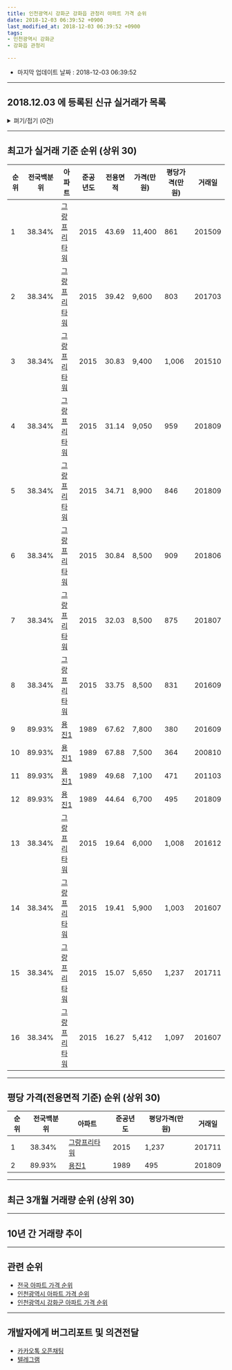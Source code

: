 ```yaml
---
title: 인천광역시 강화군 강화읍 관청리 아파트 가격 순위
date: 2018-12-03 06:39:52 +0900
last_modified_at: 2018-12-03 06:39:52 +0900
tags:
- 인천광역시 강화군
- 강화읍 관청리

---
```


* 마지막 업데이트 날짜 : 2018-12-03 06:39:52

---

## 2018.12.03 에 등록된 신규 실거래가 목록

<details>
<summary>펴기/접기 (0건)</summary>
<div markdown="1">

|아파트|전국백분위|준공년도|전용면적|가격(만원)|평당가격(만원)|거래일|
|---|---|---|---|---|---|---|
|없음|||||||


</div>
</details>

---

## 최고가 실거래 기준 순위 (상위 30)


|순위|전국백분위|아파트|준공년도|전용면적|가격(만원)|평당가격(만원)|거래일|
|---|---|---|---|---|---|---|---|
|1|38.34%|[그랑프리타워](https://search.naver.com/search.naver?query=%EC%9D%B8%EC%B2%9C%EA%B4%91%EC%97%AD%EC%8B%9C+%EA%B0%95%ED%99%94%EA%B5%B0+%EA%B0%95%ED%99%94%EC%9D%8D+%EA%B4%80%EC%B2%AD%EB%A6%AC+%EA%B7%B8%EB%9E%91%ED%94%84%EB%A6%AC%ED%83%80%EC%9B%8C)|2015|43.69|11,400|861|201509|
|2|38.34%|[그랑프리타워](https://search.naver.com/search.naver?query=%EC%9D%B8%EC%B2%9C%EA%B4%91%EC%97%AD%EC%8B%9C+%EA%B0%95%ED%99%94%EA%B5%B0+%EA%B0%95%ED%99%94%EC%9D%8D+%EA%B4%80%EC%B2%AD%EB%A6%AC+%EA%B7%B8%EB%9E%91%ED%94%84%EB%A6%AC%ED%83%80%EC%9B%8C)|2015|39.42|9,600|803|201703|
|3|38.34%|[그랑프리타워](https://search.naver.com/search.naver?query=%EC%9D%B8%EC%B2%9C%EA%B4%91%EC%97%AD%EC%8B%9C+%EA%B0%95%ED%99%94%EA%B5%B0+%EA%B0%95%ED%99%94%EC%9D%8D+%EA%B4%80%EC%B2%AD%EB%A6%AC+%EA%B7%B8%EB%9E%91%ED%94%84%EB%A6%AC%ED%83%80%EC%9B%8C)|2015|30.83|9,400|1,006|201510|
|4|38.34%|[그랑프리타워](https://search.naver.com/search.naver?query=%EC%9D%B8%EC%B2%9C%EA%B4%91%EC%97%AD%EC%8B%9C+%EA%B0%95%ED%99%94%EA%B5%B0+%EA%B0%95%ED%99%94%EC%9D%8D+%EA%B4%80%EC%B2%AD%EB%A6%AC+%EA%B7%B8%EB%9E%91%ED%94%84%EB%A6%AC%ED%83%80%EC%9B%8C)|2015|31.14|9,050|959|201809|
|5|38.34%|[그랑프리타워](https://search.naver.com/search.naver?query=%EC%9D%B8%EC%B2%9C%EA%B4%91%EC%97%AD%EC%8B%9C+%EA%B0%95%ED%99%94%EA%B5%B0+%EA%B0%95%ED%99%94%EC%9D%8D+%EA%B4%80%EC%B2%AD%EB%A6%AC+%EA%B7%B8%EB%9E%91%ED%94%84%EB%A6%AC%ED%83%80%EC%9B%8C)|2015|34.71|8,900|846|201809|
|6|38.34%|[그랑프리타워](https://search.naver.com/search.naver?query=%EC%9D%B8%EC%B2%9C%EA%B4%91%EC%97%AD%EC%8B%9C+%EA%B0%95%ED%99%94%EA%B5%B0+%EA%B0%95%ED%99%94%EC%9D%8D+%EA%B4%80%EC%B2%AD%EB%A6%AC+%EA%B7%B8%EB%9E%91%ED%94%84%EB%A6%AC%ED%83%80%EC%9B%8C)|2015|30.84|8,500|909|201806|
|7|38.34%|[그랑프리타워](https://search.naver.com/search.naver?query=%EC%9D%B8%EC%B2%9C%EA%B4%91%EC%97%AD%EC%8B%9C+%EA%B0%95%ED%99%94%EA%B5%B0+%EA%B0%95%ED%99%94%EC%9D%8D+%EA%B4%80%EC%B2%AD%EB%A6%AC+%EA%B7%B8%EB%9E%91%ED%94%84%EB%A6%AC%ED%83%80%EC%9B%8C)|2015|32.03|8,500|875|201807|
|8|38.34%|[그랑프리타워](https://search.naver.com/search.naver?query=%EC%9D%B8%EC%B2%9C%EA%B4%91%EC%97%AD%EC%8B%9C+%EA%B0%95%ED%99%94%EA%B5%B0+%EA%B0%95%ED%99%94%EC%9D%8D+%EA%B4%80%EC%B2%AD%EB%A6%AC+%EA%B7%B8%EB%9E%91%ED%94%84%EB%A6%AC%ED%83%80%EC%9B%8C)|2015|33.75|8,500|831|201609|
|9|89.93%|[용진1](https://search.naver.com/search.naver?query=%EC%9D%B8%EC%B2%9C%EA%B4%91%EC%97%AD%EC%8B%9C+%EA%B0%95%ED%99%94%EA%B5%B0+%EA%B0%95%ED%99%94%EC%9D%8D+%EA%B4%80%EC%B2%AD%EB%A6%AC+%EC%9A%A9%EC%A7%841)|1989|67.62|7,800|380|201609|
|10|89.93%|[용진1](https://search.naver.com/search.naver?query=%EC%9D%B8%EC%B2%9C%EA%B4%91%EC%97%AD%EC%8B%9C+%EA%B0%95%ED%99%94%EA%B5%B0+%EA%B0%95%ED%99%94%EC%9D%8D+%EA%B4%80%EC%B2%AD%EB%A6%AC+%EC%9A%A9%EC%A7%841)|1989|67.88|7,500|364|200810|
|11|89.93%|[용진1](https://search.naver.com/search.naver?query=%EC%9D%B8%EC%B2%9C%EA%B4%91%EC%97%AD%EC%8B%9C+%EA%B0%95%ED%99%94%EA%B5%B0+%EA%B0%95%ED%99%94%EC%9D%8D+%EA%B4%80%EC%B2%AD%EB%A6%AC+%EC%9A%A9%EC%A7%841)|1989|49.68|7,100|471|201103|
|12|89.93%|[용진1](https://search.naver.com/search.naver?query=%EC%9D%B8%EC%B2%9C%EA%B4%91%EC%97%AD%EC%8B%9C+%EA%B0%95%ED%99%94%EA%B5%B0+%EA%B0%95%ED%99%94%EC%9D%8D+%EA%B4%80%EC%B2%AD%EB%A6%AC+%EC%9A%A9%EC%A7%841)|1989|44.64|6,700|495|201809|
|13|38.34%|[그랑프리타워](https://search.naver.com/search.naver?query=%EC%9D%B8%EC%B2%9C%EA%B4%91%EC%97%AD%EC%8B%9C+%EA%B0%95%ED%99%94%EA%B5%B0+%EA%B0%95%ED%99%94%EC%9D%8D+%EA%B4%80%EC%B2%AD%EB%A6%AC+%EA%B7%B8%EB%9E%91%ED%94%84%EB%A6%AC%ED%83%80%EC%9B%8C)|2015|19.64|6,000|1,008|201612|
|14|38.34%|[그랑프리타워](https://search.naver.com/search.naver?query=%EC%9D%B8%EC%B2%9C%EA%B4%91%EC%97%AD%EC%8B%9C+%EA%B0%95%ED%99%94%EA%B5%B0+%EA%B0%95%ED%99%94%EC%9D%8D+%EA%B4%80%EC%B2%AD%EB%A6%AC+%EA%B7%B8%EB%9E%91%ED%94%84%EB%A6%AC%ED%83%80%EC%9B%8C)|2015|19.41|5,900|1,003|201607|
|15|38.34%|[그랑프리타워](https://search.naver.com/search.naver?query=%EC%9D%B8%EC%B2%9C%EA%B4%91%EC%97%AD%EC%8B%9C+%EA%B0%95%ED%99%94%EA%B5%B0+%EA%B0%95%ED%99%94%EC%9D%8D+%EA%B4%80%EC%B2%AD%EB%A6%AC+%EA%B7%B8%EB%9E%91%ED%94%84%EB%A6%AC%ED%83%80%EC%9B%8C)|2015|15.07|5,650|1,237|201711|
|16|38.34%|[그랑프리타워](https://search.naver.com/search.naver?query=%EC%9D%B8%EC%B2%9C%EA%B4%91%EC%97%AD%EC%8B%9C+%EA%B0%95%ED%99%94%EA%B5%B0+%EA%B0%95%ED%99%94%EC%9D%8D+%EA%B4%80%EC%B2%AD%EB%A6%AC+%EA%B7%B8%EB%9E%91%ED%94%84%EB%A6%AC%ED%83%80%EC%9B%8C)|2015|16.27|5,412|1,097|201607|


---

## 평당 가격(전용면적 기준) 순위 (상위 30)


|순위|전국백분위|아파트|준공년도|평당가격(만원)|거래일|
|---|---|---|---|---|---|
|1|38.34%|[그랑프리타워](https://search.naver.com/search.naver?query=%EC%9D%B8%EC%B2%9C%EA%B4%91%EC%97%AD%EC%8B%9C+%EA%B0%95%ED%99%94%EA%B5%B0+%EA%B0%95%ED%99%94%EC%9D%8D+%EA%B4%80%EC%B2%AD%EB%A6%AC+%EA%B7%B8%EB%9E%91%ED%94%84%EB%A6%AC%ED%83%80%EC%9B%8C)|2015|1,237|201711|
|2|89.93%|[용진1](https://search.naver.com/search.naver?query=%EC%9D%B8%EC%B2%9C%EA%B4%91%EC%97%AD%EC%8B%9C+%EA%B0%95%ED%99%94%EA%B5%B0+%EA%B0%95%ED%99%94%EC%9D%8D+%EA%B4%80%EC%B2%AD%EB%A6%AC+%EC%9A%A9%EC%A7%841)|1989|495|201809|


---

## 최근 3개월 거래량 순위 (상위 30)


<div style="width:100%;">
    <canvas id="deal_count_ranking" height="250"></canvas>
</div>


<script>
new Chart(document.getElementById("deal_count_ranking"), {
    type: 'horizontalBar',
    data: {
        labels: ['그랑프리타워'],
        datasets: [{
            label: '실거래 수',
            data: [1],
            borderColor: "rgba(255, 0, 128, 1)",
            backgroundColor: "rgba(255, 0, 128, 0.5)",
            fill: false,
        }]
    },
    options: {
        responsive: true,
        title: {
            display: true,
            text: '최근 3개월 거래량 순위'
        },
        tooltips: {
            mode: 'index',
            intersect: false,
            callbacks: {
                title: function(tooltipItems, data) {
                    return "실거래 수:";
                },
                label: function(tooltipItem, data) {
                    return data.labels[tooltipItem.index] + ": " + tooltipItem.xLabel;
                }
            }
        },
        hover: {
            mode: 'nearest',
            intersect: true
        },
        scales: {
            xAxes: [{
                display: true,
                scaleLabel: {
                    display: true,
                    labelString: '실거래 수'
                },
                ticks: {
                    suggestedMin: 0,
                }
            }],
            yAxes: [{
                display: true,
                ticks: {
                    autoSkip: false,
                    callback: function(value, index, values) {
                        if (value.length > 15)
                            return value.substr(0, 13) + "...";
                        else
                            return value;
                    }
                },
                scaleLabel: {
                    display: false,
                }
            }]
        }
    }
});

</script>


---

## 10년 간 거래량 추이


<div style="width:100%;">
    <canvas id="deal_progress" height="250"></canvas>
</div>

<script>
new Chart(document.getElementById("deal_progress"), {
    type: 'line',
    data: {
        labels: ['200812','200901','200902','200903','200904','200905','200906','200907','200908','200909','200910','200911','200912','201001','201002','201003','201004','201005','201006','201007','201008','201009','201010','201011','201012','201101','201102','201103','201104','201105','201106','201107','201108','201109','201110','201111','201112','201201','201202','201203','201204','201205','201206','201207','201208','201209','201210','201211','201212','201301','201302','201303','201304','201305','201306','201307','201308','201309','201310','201311','201312','201401','201402','201403','201404','201405','201406','201407','201408','201409','201410','201411','201412','201501','201502','201503','201504','201505','201506','201507','201508','201509','201510','201511','201512','201601','201602','201603','201604','201605','201606','201607','201608','201609','201610','201611','201612','201701','201702','201703','201704','201705','201706','201707','201708','201709','201710','201711','201712','201801','201802','201803','201804','201805','201806','201807','201808','201809','201810','201811','201812'],
        datasets: [{
            label: '실거래 수',
            pointRadius: 1,
            data: [0, 0, 0, 1, 1, 0, 1, 1, 0, 0, 0, 1, 0, 0, 0, 0, 0, 0, 0, 0, 0, 0, 1, 1, 0, 0, 1, 1, 0, 0, 0, 0, 0, 0, 0, 1, 0, 0, 0, 0, 0, 0, 0, 0, 0, 0, 0, 0, 0, 1, 0, 0, 1, 0, 0, 0, 0, 0, 0, 0, 0, 0, 0, 0, 0, 0, 0, 0, 0, 0, 1, 0, 1, 0, 0, 0, 0, 1, 1, 0, 1, 2, 1, 0, 0, 0, 1, 0, 11, 25, 7, 8, 2, 3, 2, 2, 4, 5, 3, 3, 0, 0, 2, 1, 1, 0, 0, 1, 1, 1, 0, 3, 0, 1, 1, 3, 1, 4, 0, 1, 0],
            borderColor: "rgba(255, 201, 14, 1)",
            backgroundColor: "rgba(255, 201, 14, 0.5)",
            fill: true,
        }]
    },
    options: {
        responsive: true,
        title: {
            display: true,
            text: '10년간 거래량 추이'
        },
        tooltips: {
            mode: 'index',
            intersect: false,
        },
        hover: {
            mode: 'nearest',
            intersect: true
        },
        scales: {
            xAxes: [{
                display: true,
                scaleLabel: {
                    display: true,
                    labelString: '년/월'
                }
            }],
            yAxes: [{
                display: true,
                ticks: {
                    suggestedMin: 0,
                },
                scaleLabel: {
                    display: true,
                    labelString: '실거래 수'
                }
            }]
        }
    }
});

</script>


---

## 관련 순위

- [전국 아파트 가격 순위](https://inasie.github.io/apt-ranking/전국)
- [인천광역시 아파트 가격 순위](https://inasie.github.io/apt-ranking/인천광역시)
- [인천광역시 강화군 아파트 가격 순위](https://inasie.github.io/apt-ranking/인천광역시-강화군)


---

## 개발자에게 버그리포트 및 의견전달

- [카카오톡 오픈채팅](https://open.kakao.com/o/gLJUAP4)
- [텔레그램](https://t.me/inasie)

